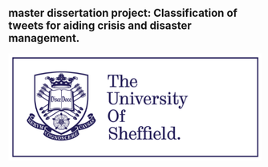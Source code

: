 
## master dissertation project: Classification of tweets for aiding crisis and disaster management.

<img src="image/sheffield.png" width="550">
